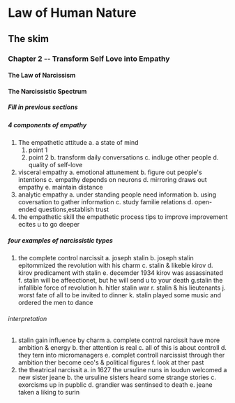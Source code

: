 # Law of Human Nature
## The skim
### Chapter 2 -- Transform Self Love into Empathy
#### The Law of Narcissism
#### The Narcissistic Spectrum
##### Fill in previous sections
##### 4 components of empathy
1. The empathetic attitude
  a. a state of mind
    1. point 1
    2. point 2
  b. transform daily conversations
  c. indluge other people
  d. quality of self-love
2. visceral empathy
  a. emotional attunement
  b. figure out people's intentions
  c. empathy depends on neurons
  d. mirroring draws out empathy
  e. maintain distance
3. analytic empathy
  a. under standing people need information
  b. using  coversation to gather information
  c. study  familie relations
  d. open-ended questions,establish trust
 4. the empathetic skill
    the empathetic process
	tips to improve
	improvement ecites u to go deeper
##### four examples of narcissistic types
1. the complete control narcissit
  a. joseph stalin
  b. joseph stalin epitommized the revolution with his charm
  c. stalin & likeble kirov
  d. kirov predicament with stalin
  e. decemder 1934  kirov  was assassinated 
  f. stalin will be  affeectionet, but  he will send u to your death
  g.stalin the infallible force of revolution
  h. hitler stalin war
  r. stalin & his lieutenants
  j. worst fate of all to be invited to dinner
  k. stalin played some music and ordered the men to dance
  ###### interpretation
  1. stalin  gain influence by charm
  a. complete control narcissit have more ambition & energy
  b. ther attention is real
  c. all of this is  about controll
  d. they tern into micromanagers
  e.  complet controll narcissist  through ther ambition ther become  ceo's & political figures
  f. look at ther past
2. the theatrical narcissit
  a. in 1627 the ursuline nuns in loudun  welcomed a new sister jeane
  b. the ursuline sisters  heard some  strange  stories
  c. exorcisms up in pupblic
  d.  grandier was sentinsed to death
  e. jeane taken a liking to surin
  